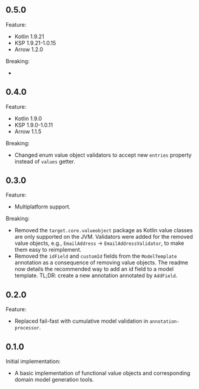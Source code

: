 ## 0.5.0

Feature:

- Kotlin 1.9.21
- KSP 1.9.21-1.0.15
- Arrow 1.2.0

Breaking:

- 

## 0.4.0

Feature:

- Kotlin 1.9.0
- KSP 1.9.0-1.0.11
- Arrow 1.1.5

Breaking:

- Changed enum value object validators to accept new `entries` property instead of `values` getter.

## 0.3.0

Feature:

- Multiplatform support.

Breaking:

- Removed the `target.core.valueobject` package as Kotlin value classes are only supported on the JVM. Validators were
  added for the removed value objects, e.g., `EmailAddress` -> `EmailAddressValidator`, to make them easy to
  reimplement.
- Removed the `idField` and `customId` fields from the `ModelTemplate` annotation as a consequence of removing
  value objects. The readme now details the recommended way to add an id field to a model template. TL;DR: create a new
  annotation annotated by `AddField`.

## 0.2.0

Feature:

- Replaced fail-fast with cumulative model validation in `annotation-processor`.

## 0.1.0

Initial implementation:

- A basic implementation of functional value objects and corresponding domain model generation tools.
